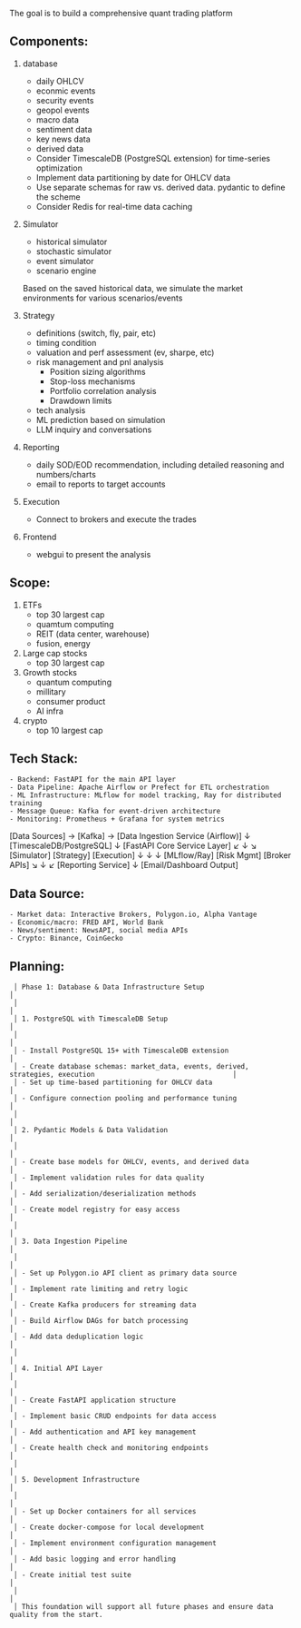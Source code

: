 The goal is to build a comprehensive quant trading platform

## Components:
1. database
    * daily OHLCV
    * econmic events
    * security events
    * geopol events
    * macro data
    * sentiment data
    * key news data
    * derived data

    - Consider TimescaleDB (PostgreSQL extension) for time-series optimization
    - Implement data partitioning by date for OHLCV data
    - Use separate schemas for raw vs. derived data. pydantic to define the scheme
    - Consider Redis for real-time data caching

2. Simulator
    * historical simulator
    * stochastic simulator
    * event simulator
    * scenario engine

    Based on the saved historical data, we simulate the market environments for various scenarios/events

4. Strategy
    * definitions (switch, fly, pair, etc)
    * timing condition
    * valuation and perf assessment (ev, sharpe, etc)
    * risk management and pnl analysis
        - Position sizing algorithms
        - Stop-loss mechanisms
        - Portfolio correlation analysis
        - Drawdown limits
    * tech analysis
    * ML prediction based on simulation
    * LLM inquiry and conversations

5. Reporting
    * daily SOD/EOD recommendation, including detailed reasoning and numbers/charts
    * email to reports to target accounts

6. Execution
    * Connect to brokers and execute the trades

7. Frontend
    * webgui to present the analysis


## Scope:
1. ETFs
    * top 30 largest cap
    * quamtum computing
    * REIT (data center, warehouse)
    * fusion, energy
2. Large cap stocks
    * top 30 largest cap
3. Growth stocks
    * quantum computing
    * millitary
    * consumer product
    * AI infra
4. crypto
    * top 10 largest cap


## Tech Stack:
    - Backend: FastAPI for the main API layer
    - Data Pipeline: Apache Airflow or Prefect for ETL orchestration
    - ML Infrastructure: MLflow for model tracking, Ray for distributed training
    - Message Queue: Kafka for event-driven architecture
    - Monitoring: Prometheus + Grafana for system metrics

  [Data Sources] → [Kafka] → [Data Ingestion Service (Airflow)]
                                ↓
                      [TimescaleDB/PostgreSQL]
                                ↓
              [FastAPI Core Service Layer]
                      ↙        ↓        ↘
          [Simulator]    [Strategy]    [Execution]
                ↓              ↓             ↓
          [MLflow/Ray]   [Risk Mgmt]   [Broker APIs]
                      ↘        ↓        ↙
                        [Reporting Service]
                                ↓
                      [Email/Dashboard Output]


## Data Source:
    - Market data: Interactive Brokers, Polygon.io, Alpha Vantage
    - Economic/macro: FRED API, World Bank
    - News/sentiment: NewsAPI, social media APIs
    - Crypto: Binance, CoinGecko


## Planning:
 
     │ Phase 1: Database & Data Infrastructure Setup                                                                   │
     │                                                                                                                 │
     │ 1. PostgreSQL with TimescaleDB Setup                                                                            │
     │                                                                                                                 │
     │ - Install PostgreSQL 15+ with TimescaleDB extension                                                             │
     │ - Create database schemas: market_data, events, derived, strategies, execution                                  │
     │ - Set up time-based partitioning for OHLCV data                                                                 │
     │ - Configure connection pooling and performance tuning                                                           │
     │                                                                                                                 │
     │ 2. Pydantic Models & Data Validation                                                                            │
     │                                                                                                                 │
     │ - Create base models for OHLCV, events, and derived data                                                        │
     │ - Implement validation rules for data quality                                                                   │
     │ - Add serialization/deserialization methods                                                                     │
     │ - Create model registry for easy access                                                                         │
     │                                                                                                                 │
     │ 3. Data Ingestion Pipeline                                                                                      │
     │                                                                                                                 │
     │ - Set up Polygon.io API client as primary data source                                                           │
     │ - Implement rate limiting and retry logic                                                                       │
     │ - Create Kafka producers for streaming data                                                                     │
     │ - Build Airflow DAGs for batch processing                                                                       │
     │ - Add data deduplication logic                                                                                  │
     │                                                                                                                 │
     │ 4. Initial API Layer                                                                                            │
     │                                                                                                                 │
     │ - Create FastAPI application structure                                                                          │
     │ - Implement basic CRUD endpoints for data access                                                                │
     │ - Add authentication and API key management                                                                     │
     │ - Create health check and monitoring endpoints                                                                  │
     │                                                                                                                 │
     │ 5. Development Infrastructure                                                                                   │
     │                                                                                                                 │
     │ - Set up Docker containers for all services                                                                     │
     │ - Create docker-compose for local development                                                                   │
     │ - Implement environment configuration management                                                                │
     │ - Add basic logging and error handling                                                                          │
     │ - Create initial test suite                                                                                     │
     │                                                                                                                 │
     │ This foundation will support all future phases and ensure data quality from the start.   